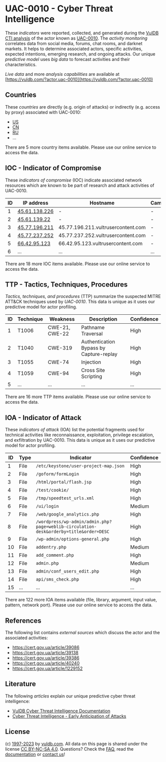 # UAC-0010 - Cyber Threat Intelligence

These _indicators_ were reported, collected, and generated during the [VulDB CTI analysis](https://vuldb.com/?kb.cti) of the actor known as [UAC-0010](https://vuldb.com/?actor.uac-0010). The _activity monitoring_ correlates data from social media, forums, chat rooms, and darknet markets. It helps to determine associated actors, specific activities, expected intentions, emerging research, and ongoing attacks. Our unique _predictive model_ uses _big data_ to forecast activities and their characteristics.

_Live data_ and more _analysis capabilities_ are available at [https://vuldb.com/?actor.uac-0010](https://vuldb.com/?actor.uac-0010)

## Countries

These _countries_ are directly (e.g. origin of attacks) or indirectly (e.g. access by proxy) associated with UAC-0010:

* [US](https://vuldb.com/?country.us)
* [CN](https://vuldb.com/?country.cn)
* [RU](https://vuldb.com/?country.ru)
* ...

There are 5 more country items available. Please use our online service to access the data.

## IOC - Indicator of Compromise

These _indicators of compromise_ (IOC) indicate associated network resources which are known to be part of research and attack activities of UAC-0010.

ID | IP address | Hostname | Campaign | Confidence
-- | ---------- | -------- | -------- | ----------
1 | [45.61.138.226](https://vuldb.com/?ip.45.61.138.226) | - | - | High
2 | [45.61.139.22](https://vuldb.com/?ip.45.61.139.22) | - | - | High
3 | [45.77.196.211](https://vuldb.com/?ip.45.77.196.211) | 45.77.196.211.vultrusercontent.com | - | High
4 | [45.77.237.252](https://vuldb.com/?ip.45.77.237.252) | 45.77.237.252.vultrusercontent.com | - | High
5 | [66.42.95.123](https://vuldb.com/?ip.66.42.95.123) | 66.42.95.123.vultrusercontent.com | - | High
6 | ... | ... | ... | ...

There are 18 more IOC items available. Please use our online service to access the data.

## TTP - Tactics, Techniques, Procedures

_Tactics, techniques, and procedures_ (TTP) summarize the suspected MITRE ATT&CK techniques used by _UAC-0010_. This data is unique as it uses our predictive model for actor profiling.

ID | Technique | Weakness | Description | Confidence
-- | --------- | -------- | ----------- | ----------
1 | T1006 | CWE-21, CWE-22 | Pathname Traversal | High
2 | T1040 | CWE-319 | Authentication Bypass by Capture-replay | High
3 | T1055 | CWE-74 | Injection | High
4 | T1059 | CWE-94 | Cross Site Scripting | High
5 | ... | ... | ... | ...

There are 16 more TTP items available. Please use our online service to access the data.

## IOA - Indicator of Attack

These _indicators of attack_ (IOA) list the potential fragments used for technical activities like reconnaissance, exploitation, privilege escalation, and exfiltration by UAC-0010. This data is unique as it uses our predictive model for actor profiling.

ID | Type | Indicator | Confidence
-- | ---- | --------- | ----------
1 | File | `/etc/keystone/user-project-map.json` | High
2 | File | `/goform/formLogin` | High
3 | File | `/html/portal/flash.jsp` | High
4 | File | `/test/cookie/` | High
5 | File | `/tmp/speedtest_urls.xml` | High
6 | File | `/ui/login` | Medium
7 | File | `/web/google_analytics.php` | High
8 | File | `/wordpress/wp-admin/admin.php?page=weblib-circulation-desk&orderby=title&order=DESC` | High
9 | File | `/wp-admin/options-general.php` | High
10 | File | `addentry.php` | Medium
11 | File | `add_comment.php` | High
12 | File | `admin.php` | Medium
13 | File | `admin/conf_users_edit.php` | High
14 | File | `api/sms_check.php` | High
15 | ... | ... | ...

There are 122 more IOA items available (file, library, argument, input value, pattern, network port). Please use our online service to access the data.

## References

The following list contains _external sources_ which discuss the actor and the associated activities:

* https://cert.gov.ua/article/39086
* https://cert.gov.ua/article/39138
* https://cert.gov.ua/article/39386
* https://cert.gov.ua/article/40240
* https://cert.gov.ua/article/1229152

## Literature

The following _articles_ explain our unique predictive cyber threat intelligence:

* [VulDB Cyber Threat Intelligence Documentation](https://vuldb.com/?kb.cti)
* [Cyber Threat Intelligence - Early Anticipation of Attacks](https://www.scip.ch/en/?labs.20201022)

## License

(c) [1997-2023](https://vuldb.com/?kb.changelog) by [vuldb.com](https://vuldb.com/?kb.about). All data on this page is shared under the license [CC BY-NC-SA 4.0](https://creativecommons.org/licenses/by-nc-sa/4.0/). Questions? Check the [FAQ](https://vuldb.com/?kb.faq), read the [documentation](https://vuldb.com/?kb) or [contact us](https://vuldb.com/?contact)!
